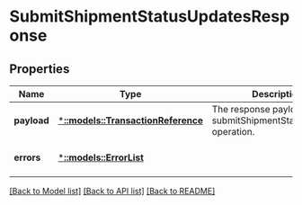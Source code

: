 # SubmitShipmentStatusUpdatesResponse

## Properties
Name | Type | Description | Notes
------------ | ------------- | ------------- | -------------
**payload** | [***::models::TransactionReference**](TransactionReference.md) | The response payload for the submitShipmentStatusUpdates operation. | [optional] [default to null]
**errors** | [***::models::ErrorList**](ErrorList.md) |  | [optional] [default to null]

[[Back to Model list]](../README.md#documentation-for-models) [[Back to API list]](../README.md#documentation-for-api-endpoints) [[Back to README]](../README.md)


